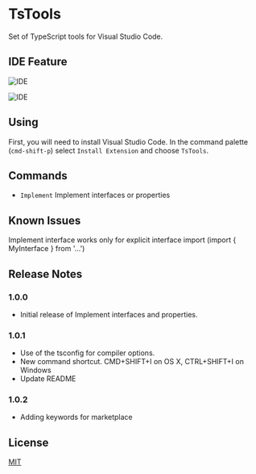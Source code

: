 # TsTools

Set of TypeScript tools for Visual Studio Code. 

## IDE Feature

![IDE](http://i.giphy.com/l46Cugpupotvp3S9y.gif)

![IDE](http://i.giphy.com/26gLwUcGn8uMT2eNa.gif)

## Using

First, you will need to install Visual Studio Code. In the command palette (`cmd-shift-p`) select `Install Extension` and choose `TsTools`.  

## Commands

* `Implement` Implement interfaces or properties

## Known Issues

Implement interface works only for explicit interface import (import { MyInterface } from '...')

## Release Notes

### 1.0.0

* Initial release of Implement interfaces and properties.

### 1.0.1

* Use of the tsconfig for compiler options.
* New command shortcut. CMD+SHIFT+I on OS X, CTRL+SHIFT+I on Windows
* Update README

### 1.0.2

* Adding keywords for marketplace

## License
[MIT](LICENSE)